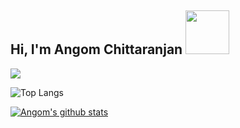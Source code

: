 <h2> Hi, I'm Angom Chittaranjan <img src="https://media.giphy.com/media/26Fxy3Iz1ari8oytO/giphy.gif" width="70"></h2>

[![](https://img.shields.io/badge/Micronaut-Angom%20Chittaranjan-blue)](https://linkedin.com/in/angom-chittaranjan)
<!--
**AngomRanjan/AngomRanjan** is a ✨ _special_ ✨ repository because its `README.md` (this file) appears on your GitHub profile.

Here are some ideas to get you started:

- 🔭 I’m currently working on ...
- 🌱 I’m currently learning ...
- 👯 I’m looking to collaborate on ...
- 🤔 I’m looking for help with ...
- 💬 Ask me about ...
- 📫 How to reach me: ...
- 😄 Pronouns: ...
- ⚡ Fun fact: ...
-->

![Top Langs](https://github-readme-stats.vercel.app/api/top-langs/?username=AngomRanjan)

<!-- [![Top Langs](https://github-readme-stats.vercel.app/api/top-langs/?username=AngomRanjan&exclude_repo=Data_Cleaning_with_python,Manning_Deep_Learning_with_Python,Crash_course_on_python_by_Google,PIAIC_Batach3_Quarter2,Python-programming-exercises,100_plus_python_challenging_programs)]([https://github.com/anuraghazra/github-readme-stats](https://github.com/AngomRanjan))
 -->
[![Angom's github stats](https://github-readme-stats.vercel.app/api?username=AngomRanjan&show_icons=true)](https://github.com/anuraghazra/github-readme-stats)
